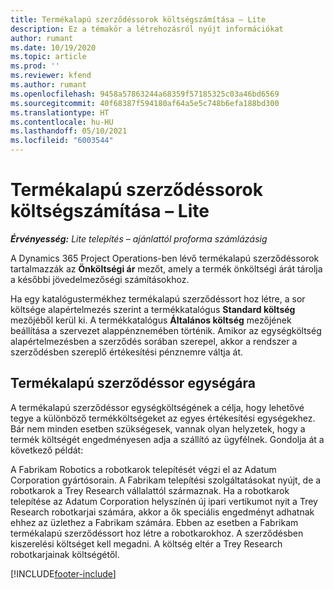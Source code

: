 ```yaml
---
title: Termékalapú szerződéssorok költségszámítása – Lite
description: Ez a témakör a létrehozásról nyújt információkat
author: rumant
ms.date: 10/19/2020
ms.topic: article
ms.prod: ''
ms.reviewer: kfend
ms.author: rumant
ms.openlocfilehash: 9458a57863244a68359f57185325c03a46bd6569
ms.sourcegitcommit: 40f68387f594180af64a5e5c748b6efa188bd300
ms.translationtype: HT
ms.contentlocale: hu-HU
ms.lasthandoff: 05/10/2021
ms.locfileid: "6003544"
---
```

# <a name="cost-product-based-contract-lines---lite"></a>Termékalapú szerződéssorok költségszámítása – Lite

_**Érvényesség:** Lite telepítés – ajánlattól proforma számlázásig_


A Dynamics 365 Project Operations-ben lévő termékalapú szerződéssorok tartalmazzák az **Önköltségi ár** mezőt, amely a termék önköltségi árát tárolja a későbbi jövedelmezőségi számításokhoz.

Ha egy katalógustermékhez termékalapú szerződéssort hoz létre, a sor költsége alapértelmezés szerint a termékkatalógus **Standard költség** mezőjéből kerül ki. A termékkatalógus **Általános költség** mezőjének beállítása a szervezet alappénznemében történik. Amikor az egységköltség alapértelmezésben a szerződés sorában szerepel, akkor a rendszer a szerződésben szereplő értékesítési pénznemre váltja át.

## <a name="unit-cost-on-a-product-based-contract-line"></a>Termékalapú szerződéssor egységára

A termékalapú szerződéssor egységköltségének a célja, hogy lehetővé tegye a különböző termékköltségeket az egyes értékesítési egységekhez. Bár nem minden esetben szükségesek, vannak olyan helyzetek, hogy a termék költségét engedményesen adja a szállító az ügyfélnek. Gondolja át a következő példát:

A Fabrikam Robotics a robotkarok telepítését végzi el az Adatum Corporation gyártósorain. A Fabrikam telepítési szolgáltatásokat nyújt, de a robotkarok a Trey Research vállalattól származnak. Ha a robotkarok telepítése az Adatum Corporation helyszínén új ipari vertikumot nyit a Trey Research robotkarjai számára, akkor a ők speciális engedményt adhatnak ehhez az üzlethez a Fabrikam számára. Ebben az esetben a Fabrikam termékalapú szerződéssort hoz létre a robotkarokhoz. A szerződésben kiszerelési költséget kell megadni. A költség eltér a Trey Research robotkarjainak költségétől.


[!INCLUDE[footer-include](../../includes/footer-banner.md)]